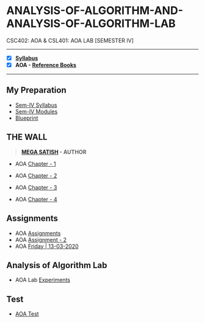 # ANALYSIS-OF-ALGORITHM-AND-ANALYSIS-OF-ALGORITHM-LAB
 CSC402: AOA & CSL401: AOA LAB [SEMESTER IV] 
 
---
 
 - [X] **[Syllabus](https://github.com/Amey-Thakur/ANALYSIS-OF-ALGORITHM-AND-ANALYSIS-OF-ALGORITHM-LAB/blob/main/SE-Comps_CBCGS_Syllabus.pdf)**
 - [x] **AOA - [Reference Books](https://github.com/Amey-Thakur/ANALYSIS-OF-ALGORITHM-AND-ANALYSIS-OF-ALGORITHM-LAB/tree/main/Reference%20Books)**

---

## My Preparation
 - [Sem-IV Syllabus](https://github.com/Amey-Thakur/ANALYSIS-OF-ALGORITHM-AND-ANALYSIS-OF-ALGORITHM-LAB/blob/main/My%20Preparation/Syllabus.png)
 - [Sem-IV Modules](https://github.com/Amey-Thakur/ANALYSIS-OF-ALGORITHM-AND-ANALYSIS-OF-ALGORITHM-LAB/blob/main/My%20Preparation/Modules.png)
 - [Blueprint](https://github.com/Amey-Thakur/ANALYSIS-OF-ALGORITHM-AND-ANALYSIS-OF-ALGORITHM-LAB/blob/main/Blueprint%20(AOA).png)

## THE WALL
>**[MEGA SATISH](https://github.com/msatmod) - AUTHOR**
 
 - AOA [Chapter - 1](https://github.com/Amey-Thakur/ANALYSIS-OF-ALGORITHM-AND-ANALYSIS-OF-ALGORITHM-LAB/blob/main/THE%20WALL/AOA_Chapter-1.pdf)
 
 - AOA [Chapter - 2](https://github.com/Amey-Thakur/ANALYSIS-OF-ALGORITHM-AND-ANALYSIS-OF-ALGORITHM-LAB/blob/main/THE%20WALL/AOA_Chapter-2.pdf)
 
 - AOA [Chapter - 3](https://github.com/Amey-Thakur/ANALYSIS-OF-ALGORITHM-AND-ANALYSIS-OF-ALGORITHM-LAB/blob/main/THE%20WALL/AOA_Chapter-3.pdf)
 
 - AOA [Chapter - 4](https://github.com/Amey-Thakur/ANALYSIS-OF-ALGORITHM-AND-ANALYSIS-OF-ALGORITHM-LAB/blob/main/THE%20WALL/AOA_Chapter-4.pdf)

## Assignments
 - AOA [Assignments](https://github.com/Amey-Thakur/ANALYSIS-OF-ALGORITHM-AND-ANALYSIS-OF-ALGORITHM-LAB/blob/main/Assignments/AOA_Assignments.pdf)
 - AOA [Assignment - 2](https://github.com/Amey-Thakur/ANALYSIS-OF-ALGORITHM-AND-ANALYSIS-OF-ALGORITHM-LAB/blob/main/Assignments/AOA_Assignment-2.pdf)
 - AOA [Friday | 13-03-2020](https://github.com/Amey-Thakur/ANALYSIS-OF-ALGORITHM-AND-ANALYSIS-OF-ALGORITHM-LAB/blob/main/Assignments/AOA_Friday.pdf)

## Analysis of Algorithm Lab
 - AOA Lab [Experiments](https://github.com/Amey-Thakur/ANALYSIS-OF-ALGORITHM-AND-ANALYSIS-OF-ALGORITHM-LAB/blob/main/PRACTICAL%20LAB.pdf)

## Test
 - [AOA Test](https://github.com/Amey-Thakur/ANALYSIS-OF-ALGORITHM-AND-ANALYSIS-OF-ALGORITHM-LAB/blob/main/AOA_Test_B-50.pdf)
